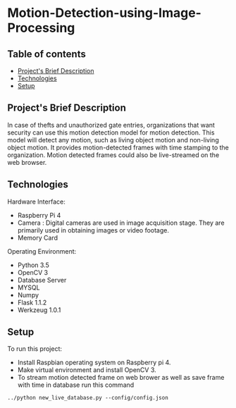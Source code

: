 # Motion-Detection-using-Image-Processing
## Table of contents
* [Project's Brief Description](#project's-brief-description)
* [Technologies](#technologies)
* [Setup](#setup)

## Project's Brief Description
In case of thefts and unauthorized gate entries, organizations that want security can use this motion detection model for motion detection. This model will detect any motion, such as living object motion and non-living object motion. It provides motion-detected frames with time stamping to the organization. Motion detected frames could also be live-streamed on the web browser.
	
## Technologies
Hardware Interface:
* Raspberry Pi 4
* Camera : Digital cameras are used in image acquisition stage. They are primarily used in obtaining images or video footage.
* Memory Card

Operating Environment:
* Python 3.5
* OpenCV 3
* Database Server
* MYSQL
* Numpy 
* Flask 1.1.2
* Werkzeug 1.0.1
	
## Setup
To run this project:
* Install Raspbian operating system on Raspberry pi 4.
* Make virtual environment and install OpenCV 3.
* To stream motion detected frame on web brower as well as save frame with time in database run this command 

```
../python new_live_database.py --config/config.json

```


